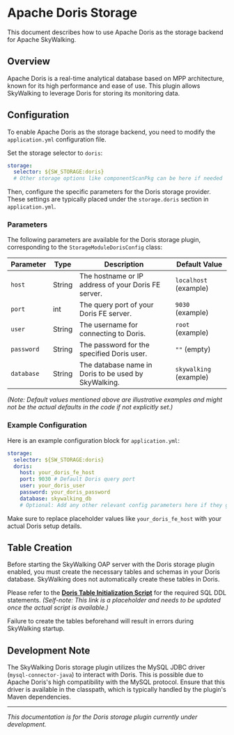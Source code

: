 # Apache Doris Storage

This document describes how to use Apache Doris as the storage backend for Apache SkyWalking.

## Overview

Apache Doris is a real-time analytical database based on MPP architecture, known for its high performance and ease of use. This plugin allows SkyWalking to leverage Doris for storing its monitoring data.

## Configuration

To enable Apache Doris as the storage backend, you need to modify the `application.yml` configuration file.

Set the storage selector to `doris`:

```yaml
storage:
  selector: ${SW_STORAGE:doris}
  # Other storage options like componentScanPkg can be here if needed
```

Then, configure the specific parameters for the Doris storage provider. These settings are typically placed under the `storage.doris` section in `application.yml`.

### Parameters

The following parameters are available for the Doris storage plugin, corresponding to the `StorageModuleDorisConfig` class:

| Parameter | Type   | Description                                     | Default Value |
|-----------|--------|-------------------------------------------------|---------------|
| `host`    | String | The hostname or IP address of your Doris FE server. | `localhost` (example) |
| `port`    | int    | The query port of your Doris FE server.           | `9030` (example)  |
| `user`    | String | The username for connecting to Doris.             | `root` (example)  |
| `password`| String | The password for the specified Doris user.        | `""` (empty)    |
| `database`| String | The database name in Doris to be used by SkyWalking. | `skywalking` (example) |

*(Note: Default values mentioned above are illustrative examples and might not be the actual defaults in the code if not explicitly set.)*

### Example Configuration

Here is an example configuration block for `application.yml`:

```yaml
storage:
  selector: ${SW_STORAGE:doris}
  doris:
    host: your_doris_fe_host
    port: 9030 # Default Doris query port
    user: your_doris_user
    password: your_doris_password
    database: skywalking_db
    # Optional: Add any other relevant config parameters here if they get added in the future
```

Make sure to replace placeholder values like `your_doris_fe_host` with your actual Doris setup details.

## Table Creation

Before starting the SkyWalking OAP server with the Doris storage plugin enabled, you must create the necessary tables and schemas in your Doris database. SkyWalking does not automatically create these tables in Doris.

Please refer to the **[Doris Table Initialization Script](placeholder-link-to-doris-schema.sql)** for the required SQL DDL statements. *(Self-note: This link is a placeholder and needs to be updated once the actual script is available.)*

Failure to create the tables beforehand will result in errors during SkyWalking startup.

## Development Note

The SkyWalking Doris storage plugin utilizes the MySQL JDBC driver (`mysql-connector-java`) to interact with Doris. This is possible due to Apache Doris's high compatibility with the MySQL protocol. Ensure that this driver is available in the classpath, which is typically handled by the plugin's Maven dependencies.

---
*This documentation is for the Doris storage plugin currently under development.*
